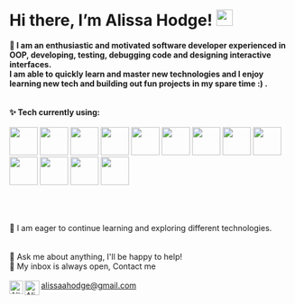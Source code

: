 <h1> Hi there, I’m Alissa Hodge! <img src="https://github.com/piyushP7pravin/piyushP7pravin/blob/master/Hi.gif" width="29px"> </h1>

**🔭 I am an enthusiastic and motivated software developer experienced in OOP, developing, testing, debugging code and designing interactive interfaces. <br>I am able to quickly learn and master new technologies and I enjoy learning new tech and building out fun projects in my spare time :) .**<br>
<br>
<br>
**✨ Tech currently using:** <br>
<br>
<code><a href="https://www.javascript.com/" target="_blank"><img height="50" src="https://www.vectorlogo.zone/logos/javascript/javascript-ar21.svg"></a></code>
<code><a href="https://angularjs.org/" target="_blank"><img height="50" src="https://www.vectorlogo.zone/logos/angular/angular-ar21.svg"></a></code>
<code><a href="https://reactjs.org/" target="_blank"><img height="50" src="https://www.vectorlogo.zone/logos/reactjs/reactjs-ar21.svg"></a></code>
<code><a href="https://www.python.org/" target="_blank"><img height="50" src="https://www.vectorlogo.zone/logos/python/python-ar21.svg"></a></code>
<code><a href="https://www.php.net/" target="_blank"><img height="50" src="https://www.vectorlogo.zone/logos/php/php-ar21.svg"></a></code>
<code><a href="https://apex.oracle.com/" target="_blank"><img height="50" src="https://www.vectorlogo.zone/logos/oracle/oracle-ar21.svg"></a></code>
<code><a href="https://git-scm.com/" target="_blank"><img height="50" src="https://www.vectorlogo.zone/logos/git-scm/git-scm-ar21.svg"></a></code>
<code><a href="https://www.mysql.com/" target="_blank"><img height="50" src="https://www.vectorlogo.zone/logos/mysql/mysql-ar21.svg"></a></code>
<code><a href="https://www.json.org/" target="_blank"><img height="50" src="https://www.vectorlogo.zone/logos/json/json-ar21.svg"></a></code>
<code><a href="https://html.com/" target="_blank"><img height="50" src="https://www.vectorlogo.zone/logos/w3_html5/w3_html5-ar21.svg"></a></code>
<code><a href="https://html.com/" target="_blank"><img height="50" src="https://www.vectorlogo.zone/logos/netlifyapp_watercss/netlifyapp_watercss-ar21.svg"></a></code>
<code><a href="https://html.com/" target="_blank"><img height="50" src="https://www.vectorlogo.zone/logos/typescriptlang/typescriptlang-ar21.svg"></a></code>
<code><a href="https://nodejs.org/" target="_blank"><img height="50" src="https://www.vectorlogo.zone/logos/nodejs/nodejs-ar21.svg"></a></code>



<br>
<br>
<br>
🌱 I am eager to continue learning and exploring different technologies. <br>
<br>
<br>
💬 Ask me about anything, I'll be happy to help! <br>
💬 My inbox is always open, Contact me
<br>
<br> 
  <a href="https://www.linkedin.com/in/alissa-hodge-681364198/">
   <img align="left" alt="Alissa Hodge | Linkedin" width="24px" src="https://image.flaticon.com/icons/png/512/174/174857.png" />
  </a>
  <a href="mailto:alissaahodge@gmail.com">
    <img align="left" alt="Alissa Hodge | Gmail" width="26px" src="https://image.flaticon.com/icons/png/512/281/281769.png" />
 alissaahodge@gmail.com
  </a>
<br>
<br>
